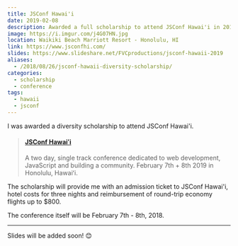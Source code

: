 ```yaml
---
title: JSConf Hawai'i
date: 2019-02-08
description: Awarded a full scholarship to attend JSConf Hawai'i in 2019 🌺
image: https://i.imgur.com/j4G07HN.jpg
location: Waikiki Beach Marriott Resort - Honolulu, HI
link: https://www.jsconfhi.com/
slides: https://www.slideshare.net/FVCproductions/jsconf-hawaii-2019
aliases:
  - /2018/08/26/jsconf-hawaii-diversity-scholarship/
categories:
  - scholarship
  - conference
tags:
  - hawaii
  - jsconf
---
```


I was awarded a diversity scholarship to attend JSConf Hawai'i.

<blockquote class="embedly-card" data-card-controls="0"><h4><a href="https://www.jsconfhi.com/">JSConf Hawaiʻi</a></h4><p>A two day, single track conference dedicated to web development, JavaScript and building a community. February 7th + 8th 2019 in Honolulu, Hawaiʻi.</p></blockquote>
<script async src="//cdn.embedly.com/widgets/platform.js" charset="UTF-8"></script>


The scholarship will provide me with an admission ticket to JSConf Hawai'i, hotel costs for three nights and reimbursement of round-trip economy flights up to $800.

The conference itself will be February 7th - 8th, 2018.

---

Slides will be added soon! 😊
